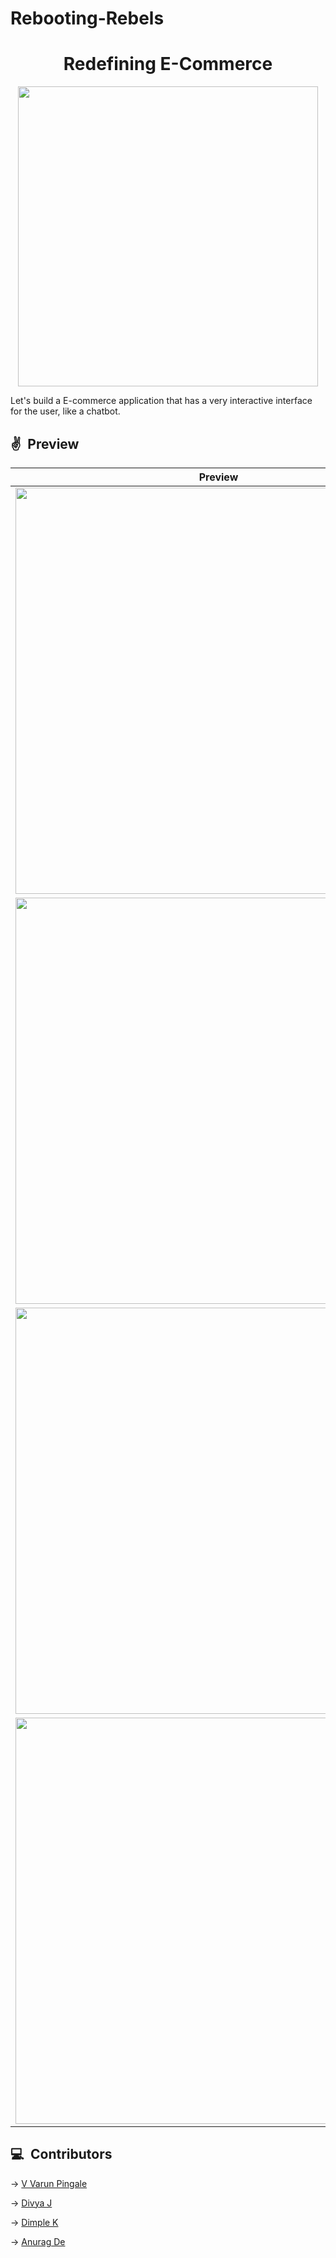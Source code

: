 # Rebooting-Rebels
<h1 align="center" >Redefining E-Commerce</h1>
<p align="center">
   <img width="480" src="image/chatbot-marketing.gif">
</p>
Let's build a E-commerce application that has a very interactive interface for the user, like a chatbot.

## ✌&ensp;Preview

|              Preview             |
| :----------------------------------:|
| <img src="image/1.jpg" width="650">|
| <img src="image/2.jpg" width="650">|
| <img src="image/3.jpg" width="650">|
| <img src="image/4.jpg" width="650">|

## 💻&ensp;Contributors
->
<a href= "https://www.linkedin.com/in/v-varun-pingale-2902571b2//">V Varun Pingale</a>

->
<a href= "https://www.linkedin.com/in/divya-j-365b28225/">Divya J</a>

->
<a href="https://www.linkedin.com/in/dimple-k-1b69b0191/" >Dimple K</a>

->
<a href= "https://www.linkedin.com/in/anurag-de-404s-retr0/">Anurag De</a>

